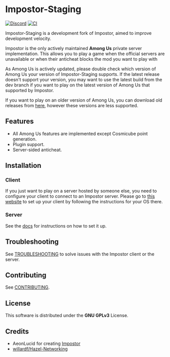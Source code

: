 # Impostor-Staging

[![Discord](https://img.shields.io/badge/Discord-chat-blue?style=flat-square)](https://discord.gg/Mk3w6Tb)
[![CI](https://github.com/Impostor/Impostor/workflows/CI/badge.svg)](https://github.com/Impostor/Impostor/actions)

Impostor-Staging is a development fork of Impostor, aimed to improve development velocity.

Impostor is the only actively maintained **Among Us** private server implementation. This allows you to play a game when the official servers are unavailable or when their anticheat blocks the mod you want to play with

As Among Us is actively updated, please double check which version of Among Us your version of Impostor-Staging supports. If the latest release doesn't support your version, you may want to use the latest build from the dev branch if you want to play on the latest version of Among Us that supported by Impostor.

If you want to play on an older version of Among Us, you can download old releases from [here](https://github.com/Impostor/Impostor/releases/), however these versions are less supported.

## Features

- All Among Us features are implemented except Cosmicube point generation.
- Plugin support.
- Server-sided anticheat.

## Installation

### Client

If you just want to play on a server hosted by someone else, you need to configure your client to connect to an Impostor server. Please go to [this website](https://impostor.github.io/Impostor) to set up your client by following the instructions for your OS there.

### Server

See the [docs](docs/Running-the-server.md) for instructions on how to set it up.

## Troubleshooting

See [TROUBLESHOOTING](docs/TROUBLESHOOTING.md) to solve issues with the Impostor client or the server.

## Contributing

See [CONTRIBUTING](CONTRIBUTING.md).

## License

This software is distributed under the **GNU GPLv3** License.

## Credits

- AeonLucid for creating [Impostor](https://github.com/Impostor/Impostor)
- [willardf/Hazel-Networking](https://github.com/willardf/Hazel-Networking)
